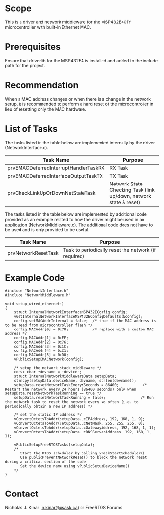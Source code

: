 # Scope
This is a driver and network middleware for the MSP432E401Y microcontroller
with built-in Ethernet MAC.

# Prerequisites

Ensure that driverlib for the MSP432E4 is installed and added to the include
path for the project.

# Recommendation
When a MAC address changes or when there is a change in the network setup,
it is recommended to perform a hard reset of the microcontroller in lieu
of resetting only the MAC hardware.

# List of Tasks

The tasks listed in the table below are implemented internally by the driver (NetworkInterface.c).

| Task Name                             | Purpose                                                           |
|---------------------------------------|-------------------------------------------------------------------|
| prvEMACDeferredInterruptHandlerTaskRX | RX Task                                                           |
| prvEMACDeferredInterfaceOutputTaskTX  | TX Task                                                           |
| prvCheckLinkUpOrDownNetStateTask      | Network State Checking Task (link up/down, network state & reset) |

The tasks listed in the table below are implemented by additional code provided as an example
related to how the driver might be used in an application (NetworkMiddleware.c).
The additional code does not have to be used and is only provided to be useful.

| Task Name                             | Purpose                                                           |
|---------------------------------------|-------------------------------------------------------------------|
| prvNetworkResetTask                   | Task to periodically reset the network (if required)

# Example Code

```
#include "NetworkInterface.h"
#include "NetworkMiddleware.h"

void setup_wired_ethernet()
{
    struct InternalNetworkInterfaceMSP432EConfig config;
    vGetInternalNetworkInterfaceMSP432EConfigDefaults(&config);
    config.setMACAddrInternal = false;  /* true if the MAC address is to be read from microcontroller flash */
    config.MACAddr[0] = 0x70;           /* replace with a custom MAC address */
    config.MACAddr[1] = 0xFF;
    config.MACAddr[2] = 0x76;
    config.MACAddr[3] = 0x1C;
    config.MACAddr[4] = 0xC1;
    config.MACAddr[5] = 0xD0;
    vPublicSetupEMACNetwork(config);

    /* setup the network stack middleware */
    const char *devname = "device";
    struct InternalNetworkMiddlewareData setupData;
    strncpy(setupData.deviceName, devname, strlen(devname));
    setupData.resetNetworkTaskEveryXSeconds = 86400;           /* Restart the network every 24 hours (86400 seconds) only when  setupData.resetNetworkTaskRunning == true */
    setupData.resetNetworkTaskRunning = false;                /* Run the network task to reset the network every so often (i.e. to periodically obtain a new IP address) */

    /* set the static IP address */
    vConvertOctetsToAddr(setupData.ucIPAddress, 192, 168, 1, 9);
    vConvertOctetsToAddr(setupData.ucNetMask, 255, 255, 255, 0);
    vConvertOctetsToAddr(setupData.ucGatewayAddress, 192, 168, 1, 1);
    vConvertOctetsToAddr(setupData.ucDNSServerAddress, 192, 168, 1, 1);

    vPublicSetupFreeRTOSTasks(setupData);
    /*
       Start the RTOS scheduler by calling vTaskStartScheduler()
       Use publicPreventNetworkReset() to block the network reset during a critical section of the code
       Set the device name using vPublicSetupDeviceName()
    */
}

```
# Contact
Nicholas J. Kinar (n.kinar@usask.ca) or FreeRTOS Forums
